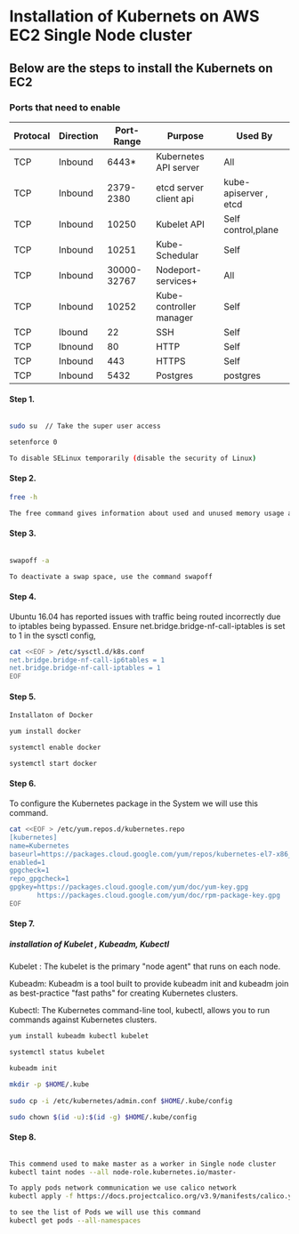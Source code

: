 # Installation of Kubernets on AWS EC2 Single Node cluster 


## Below are the steps to install the Kubernets on EC2


### Ports that need to enable 

| Protocal | Direction | Port-Range  | Purpose                 | Used By               |
|----------|-----------|-------------|-------------------------|-----------------------|
| TCP      | Inbound   | 6443*       | Kubernetes API server   | All                   |
| TCP      | Inbound   | 2379- 2380  | etcd server client api  | kube-apiserver , etcd |
| TCP      | Inbound   | 10250       | Kubelet API             | Self control,plane    |
| TCP      | Inbound   | 10251       | Kube-Schedular          | Self                  |
| TCP      | Inbound   | 30000-32767 | Nodeport-services+      | All                   |
| TCP      | Inbound   | 10252       | Kube-controller manager | Self                  |
| TCP      | Ibound    | 22          | SSH                     | Self                  |
| TCP      | Ibnound   | 80          | HTTP                    | Self                  |
| TCP      | Inbound   | 443         | HTTPS                   | Self                  |
| TCP      | Inbound   | 5432        | Postgres                | postgres              |

#### Step 1.

```sh

sudo su  // Take the super user access 

setenforce 0

To disable SELinux temporarily (disable the security of Linux)

```

#### Step 2.

```sh
free -h 

The free command gives information about used and unused memory usage and swap memory of a system.

```

#### Step 3.
```sh
 
swapoff -a

To deactivate a swap space, use the command swapoff

```

#### Step 4.

Ubuntu 16.04 has reported issues with traffic being routed incorrectly due to iptables being bypassed.
Ensure net.bridge.bridge-nf-call-iptables is set to 1 in the sysctl config,

```sh
cat <<EOF > /etc/sysctl.d/k8s.conf
net.bridge.bridge-nf-call-ip6tables = 1
net.bridge.bridge-nf-call-iptables = 1
EOF
```
#### Step 5.

```sh
Installaton of Docker 

yum install docker 

systemctl enable docker 

systemctl start docker 

 ```
#### Step 6.

To configure the Kubernetes package in the System we will use this command.

 ```sh
 cat <<EOF > /etc/yum.repos.d/kubernetes.repo
[kubernetes]
name=Kubernetes
baseurl=https://packages.cloud.google.com/yum/repos/kubernetes-el7-x86_64
enabled=1
gpgcheck=1
repo_gpgcheck=1
gpgkey=https://packages.cloud.google.com/yum/doc/yum-key.gpg
        https://packages.cloud.google.com/yum/doc/rpm-package-key.gpg
EOF
```

#### Step 7. 

##### installation of Kubelet , Kubeadm, Kubectl

Kubelet : The kubelet is the primary "node agent" that runs on each node. 

Kubeadm: Kubeadm is a tool built to provide kubeadm init and kubeadm join as best-practice "fast paths" for creating Kubernetes clusters. 

Kubectl: The Kubernetes command-line tool, kubectl, allows you to run commands against Kubernetes clusters.

```sh 
yum install kubeadm kubectl kubelet

systemctl status kubelet

kubeadm init

mkdir -p $HOME/.kube
 
sudo cp -i /etc/kubernetes/admin.conf $HOME/.kube/config

sudo chown $(id -u):$(id -g) $HOME/.kube/config
```

#### Step 8.

```sh

This commend used to make master as a worker in Single node cluster
kubectl taint nodes --all node-role.kubernetes.io/master-

To apply pods network communication we use calico network
kubectl apply -f https://docs.projectcalico.org/v3.9/manifests/calico.yaml 

to see the list of Pods we will use this command 
kubectl get pods --all-namespaces

```





